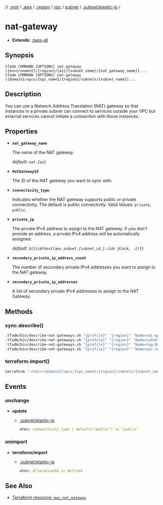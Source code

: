 // [.root] / [.aws] / [.region] / [vpc] / [subnet] / [.subnet/elastic-ip] /

# nat-gateway

- **Extends:** [.tags-all](.tags-all.md)

## Synopsis

```
tfadm COMMAND [OPTIONS] nat-gateway [{environment}/{region}/{az}/{subnet_name}/{nat_gateway_name}]...
tfadm COMMAND [OPTIONS] nat-gateway [{domain}/vpcs/{vpc_name}/{region}/subnets/{subnet_name}]...
```

## Description

You can use a Network Address Translation (NAT) gateway so that instances in a private subnet can connect to services outside your VPC but external services cannot initiate a connection with those instances.

## Properties

- **`nat_gateway_name`**

  The name of the NAT gateway.

  *default: `nat.{az}`*

- **`NatGatewayId`**

  The ID of the NAT gateway you want to sync with.

- **`connectivity_type`**

  Indicates whether the NAT gateway supports public or private connectivity. The default is public connectivity. Valid Values: `private`, `public`.

- **`private_ip`**

  The private IPv4 address to assign to the NAT gateway. If you don't provide an address, a private IPv4 address will be automatically assigned.

  *default: `${{cidrhost(aws_subnet.{subnet_id_}.cidr_block, -2)}}`*

- **`secondary_private_ip_address_count`**

  The number of secondary private IPv4 addresses you want to assign to the NAT gateway.

- **`secondary_private_ip_addresses`**

  A list of secondary private IPv4 addresses to assign to the NAT Gateway.

## Methods

### sync.describe()

```bash
.tfadm/bin/describe-nat-gateways.sh "{profile}" "{region}" "Name=nat-gateway-id,Values={NatGatewayId}" "Name=tag-key,Values=Name" || \
.tfadm/bin/describe-nat-gateways.sh "{profile}" "{region}" "Name=subnet-id,Values={SubnetId}" "Name=tag-key,Values=Name" || \
.tfadm/bin/describe-nat-gateways.sh "{profile}" "{region}" "Name=tag:Name,Values={nat_gateway_name}" || \
.tfadm/bin/describe-nat-gateways.sh "{profile}" "{region}" "Name=vpc-id,Values={VpcId}" "Name=tag-key,Values=Name"
```

### terraform.import()

```bash
terraform "-chdir={domain}/vpcs/{vpc_name}/{region}/subnets/{subnet_name}" import "-input=false" "aws_nat_gateway.{nat_gateway_id_}" "{NatGatewayId}"
```

## Events

### onchange

- **update**
  - [.subnet/elastic-ip]

    ```yaml
    when: connectivity_type | default("public") == "public"
    ``` 

### onimport

- **terraform/import**
  - [.subnet/elastic-ip]

    ```yaml
    when: AllocationId is defined
    ``` 

## See Also

- [Terraform resource: `aws_nat_gateway`](https://registry.terraform.io/providers/hashicorp/aws/latest/docs/resources/nat_gateway)

[.aws]: README.md
[.region]: region.md
[.root]: ../../../.tfadm/resources/README.md
[.subnet/elastic-ip]: .subnet/elastic-ip.md
[Format String Syntax]: https://docs.python.org/3/library/string.html#format-string-syntax
[subnet]: subnet.md
[vpc]: vpc.md
